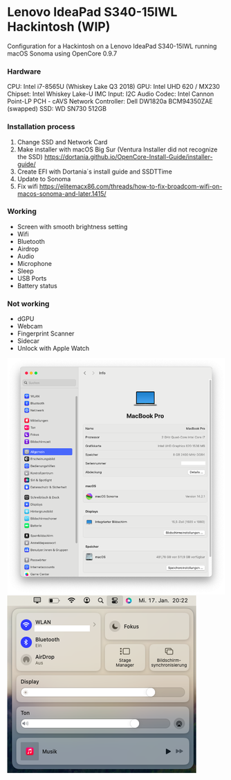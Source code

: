 
# Lenovo IdeaPad S340-15IWL Hackintosh (WIP)

Configuration for a Hackintosh on a Lenovo IdeaPad S340-15IWL running macOS Sonoma using OpenCore 0.9.7

### Hardware
CPU: Intel i7-8565U (Whiskey Lake Q3 2018)
GPU: Intel UHD 620 / MX230
Chipset: Intel Whiskey Lake-U IMC
Input: I2C
Audio Codec: Intel Cannon Point-LP PCH - cAVS
Network Controller: Dell DW1820a BCM94350ZAE (swapped)
SSD: WD SN730 512GB

### Installation process
1. Change SSD and Network Card
2. Make installer with macOS Big Sur (Ventura Installer did not recognize the SSD)
	https://dortania.github.io/OpenCore-Install-Guide/installer-guide/
3. Create EFI with Dortania´s install guide and SSDTTime
3. Update to Sonoma
4. Fix wifi
	https://elitemacx86.com/threads/how-to-fix-broadcom-wifi-on-macos-sonoma-and-later.1415/

### Working
- Screen with smooth brightness setting
- Wifi
- Bluetooth
- Airdrop
- Audio
- Microphone
- Sleep
- USB Ports
- Battery status

### Not working
- dGPU
- Webcam
- Fingerprint Scanner
- Sidecar
- Unlock with Apple Watch

![info screenshot](https://github.com/Tapematch/s340-15iwl-hackintosh/blob/06ccb9acb2d8914fa37e94ea305831a79705f997/Screenshots/info.png)
![settings screenshot](https://github.com/Tapematch/s340-15iwl-hackintosh/blob/06ccb9acb2d8914fa37e94ea305831a79705f997/Screenshots/settings.png)
